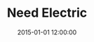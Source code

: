 ---
layout: work
title: Need Electric
date: 2015-01-01 12:00:00
category: lightworks
imageURL: /images/lightworks/need-electric.jpg
thumbnailURL: /images/lightworks/need-electric-thumbnail.jpg
medium: Automotive paints, clear cast acrylic, clear coat, custom board and flexi ply, LEDs, 24v power supply, electrical cable, 240v plug
dimensions: 1618mm Ø x 63mm D
price: $ 19,500
sold: true
---